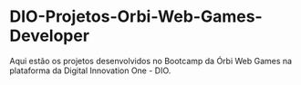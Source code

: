 # DIO-Projetos-Orbi-Web-Games-Developer
Aqui estão os projetos desenvolvidos no Bootcamp da Órbi Web Games na plataforma da Digital Innovation One - DIO.
